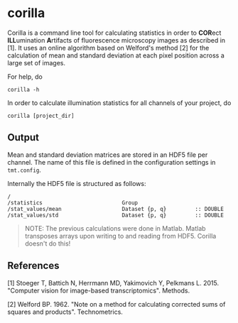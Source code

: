 # corilla

Corilla is a command line tool for calculating statistics in order to **COR**ect **ILL**umination **A**rtifacts of fluorescence microscopy images as described in [1]. It uses an online algorithm based on Welford's method [2] for the calculation of mean and standard deviation at each pixel position across a large set of images.

For help, do
```{bash}
corilla -h
```

In order to calculate illumination statistics for all channels of your project, do

```{bash}
corilla [project_dir]
```

## Output

Mean and standard deviation matrices are stored in an HDF5 file per channel.
The name of this file is defined in the configuration settings in `tmt.config`.

Internally the HDF5 file is structured as follows:

```
/
/statistics                         Group
/stat_values/mean                   Dataset {p, q}         :: DOUBLE
/stat_values/std                    Dataset {p, q}         :: DOUBLE
```

> NOTE: The previous calculations were done in Matlab. Matlab transposes arrays upon writing to and reading from HDF5. Corilla doesn't do this!

## References

[1] Stoeger T, Battich N, Herrmann MD, Yakimovich Y, Pelkmans L. 2015. "Computer vision for image-based transcriptomics". Methods.

[2] Welford BP. 1962. "Note on a method for calculating corrected sums of squares and products". Technometrics.
